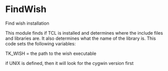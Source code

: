   

# FindWish  
Find wish installation  

This module finds if TCL is installed and determines where the include
files and libraries are.  It also determines what the name of the
library is.  This code sets the following variables:  

TK_WISH = the path to the wish executable

  

if UNIX is defined, then it will look for the cygwin version first  

